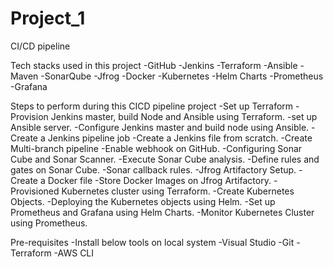 # Project_1
CI/CD pipeline

Tech stacks used in this project
-GitHub
-Jenkins
-Terraform
-Ansible
-Maven
-SonarQube
-Jfrog
-Docker
-Kubernetes
-Helm Charts
-Prometheus
-Grafana

Steps to perform during this CICD pipeline project
-Set up Terraform
-Provision Jenkins master, build Node and Ansible using Terraform.
-set up Ansible server.
-Configure Jenkins master and build node using Ansible.
-Create a Jenkins pipeline job
-Create a Jenkins file from scratch.
-Create Multi-branch pipeline
-Enable webhook on GitHub.
-Configuring Sonar Cube and Sonar Scanner.
-Execute Sonar Cube analysis.
-Define rules and gates on Sonar Cube.
-Sonar callback rules.
-Jfrog Artifactory Setup.
-Create a Docker file
-Store Docker Images on Jfrog Artifactory.
-Provisioned Kubernetes cluster using Terraform.
-Create Kubernetes Objects.
-Deploying the Kubernetes objects using Helm.
-Set up Prometheus and Grafana using Helm Charts.
-Monitor Kubernetes Cluster using Prometheus.

Pre-requisites
-Install below tools on local system
  -Visual Studio
  -Git
  -Terraform
  -AWS CLI

